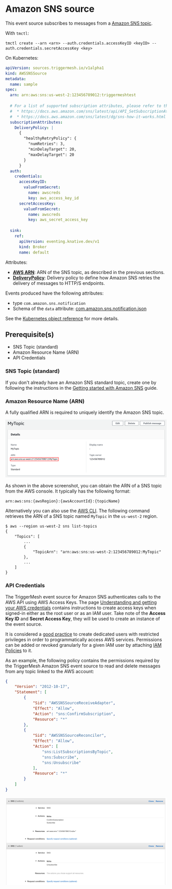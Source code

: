 # Amazon SNS source

This event source subscribes to messages from a [Amazon SNS topic][sns-docs].

With `tmctl`:

```
tmctl create --arn <arn> --auth.credentials.accessKeyID <keyID> --auth.credentials.secretAccessKey <key>
```

On Kubernetes:

```yaml
apiVersion: sources.triggermesh.io/v1alpha1
kind: AWSSNSSource
metadata:
  name: sample
spec:
  arn: arn:aws:sns:us-west-2:123456789012:triggermeshtest

  # For a list of supported subscription attributes, please refer to the following resources:
  #  * https://docs.aws.amazon.com/sns/latest/api/API_SetSubscriptionAttributes.html
  #  * https://docs.aws.amazon.com/sns/latest/dg/sns-how-it-works.html
  subscriptionAttributes:
    DeliveryPolicy: |
      {
        "healthyRetryPolicy": {
          "numRetries": 3,
          "minDelayTarget": 20,
          "maxDelayTarget": 20
        }
      }
  auth:
    credentials:
      accessKeyID:
        valueFromSecret:
          name: awscreds
          key: aws_access_key_id
      secretAccessKey:
        valueFromSecret:
          name: awscreds
          key: aws_secret_access_key

  sink:
    ref:
      apiVersion: eventing.knative.dev/v1
      kind: Broker
      name: default
```

Attributes:

- [**AWS ARN**][arn]: ARN of the SNS topic, as described in the previous sections.
- [**DeliveryPolicy**][sns-delivery-policy]: Delivery policy to define how Amazon SNS retries the delivery of messages
  to HTTP/S endpoints.

Events produced have the following attributes:

* type `com.amazon.sns.notification`
* Schema of the `data` attribute: [com.amazon.sns.notification.json](https://raw.githubusercontent.com/triggermesh/triggermesh/main/schemas/com.amazon.sns.notification.json)

See the [Kubernetes object reference](../../reference/sources/#sources.triggermesh.io/v1alpha1.AWSSNSSource) for more details.

## Prerequisite(s)

- SNS Topic (standard)
- Amazon Resource Name (ARN)
- API Credentials

### SNS Topic (standard)

If you don't already have an Amazon SNS standard topic, create one by following the instructions in the [Getting started
with Amazon SNS][sns-getting-started] guide.

### Amazon Resource Name (ARN)

A fully qualified ARN is required to uniquely identify the Amazon SNS topic.

![SNS topic](../assets/images/awssns-source/sns-topic.png)

As shown in the above screenshot, you can obtain the ARN of a SNS topic from the AWS console. It typically has the
following format:

```
arn:aws:sns:{awsRegion}:{awsAccountId}:{topicName}
```

Alternatively you can also use the [AWS CLI][aws-cli]. The following command retrieves the ARN of a SNS topic named
`MyTopic` in the `us-west-2` region.

```console
$ aws --region us-west-2 sns list-topics
{
    "Topics": [
        ...
        {
            "TopicArn": "arn:aws:sns:us-west-2:123456789012:MyTopic"
        },
        ...
    ]
}
```

### API Credentials

The TriggerMesh event source for Amazon SNS authenticates calls to the AWS API using AWS Access Keys. The page
[Understanding and getting your AWS credentials][accesskey] contains instructions to create access keys when signed-in
either as the root user or as an IAM user. Take note of the **Access Key ID** and **Secret Access Key**, they will be
used to create an instance of the event source.

It is considered a [good practice][iam-bestpractices] to create dedicated users with restricted privileges in order to
programmatically access AWS services. Permissions can be added or revoked granularly for a given IAM user by attaching
[IAM Policies][iam-policies] to it.

As an example, the following policy contains the permissions required by the TriggerMesh Amazon SNS event source to read
and delete messages from any topic linked to the AWS account:

```json
{
    "Version": "2012-10-17",
    "Statement": [
        {
            "Sid": "AWSSNSSourceReceiveAdapter",
            "Effect": "Allow",
            "Action": "sns:ConfirmSubscription",
            "Resource": "*"
        },
        {
            "Sid": "AWSSNSSourceReconciler",
            "Effect": "Allow",
            "Action": [
                "sns:ListSubscriptionsByTopic",
                "sns:Subscribe",
                "sns:Unsubscribe"
            ],
            "Resource": "*"
        }
    ]
}
```

![Creating an IAM user](../assets/images/awssns-source/sns-user-policy.png)

[sns-docs]: https://docs.aws.amazon.com/sns/latest/dg/welcome.html
[sns-getting-started]: https://docs.aws.amazon.com/sns/latest/dg/sns-getting-started.html
[sns-delivery-policy]: https://docs.aws.amazon.com/sns/latest/dg/sns-message-delivery-retries.html#creating-delivery-policy
[aws-cli]: https://aws.amazon.com/cli/
[accesskey]: https://docs.aws.amazon.com/general/latest/gr/aws-sec-cred-types.html#access-keys-and-secret-access-keys
[iam-bestpractices]: https://docs.aws.amazon.com/general/latest/gr/aws-access-keys-best-practices.html#iam-user-access-keys
[iam-policies]: https://docs.aws.amazon.com/IAM/latest/UserGuide/access_policies.html
[arn]: https://docs.aws.amazon.com/service-authorization/latest/reference/list_amazonsns.html#amazonsns-resources-for-iam-policies
[tm-secret]: ../secrets.md
